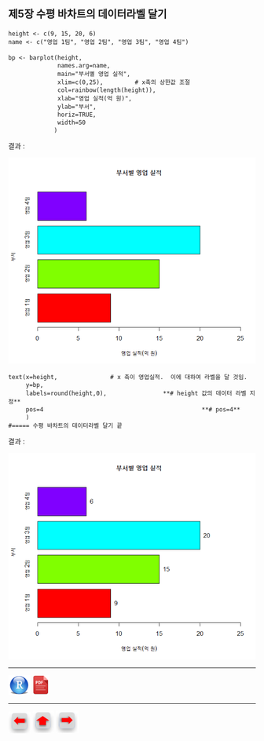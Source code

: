 ## 제5장 수평 바차트의 데이터라벨 달기 



```{r}
height <- c(9, 15, 20, 6)
name <- c("영업 1팀", "영업 2팀", "영업 3팀", "영업 4팀")

bp <- barplot(height, 
              names.arg=name, 
              main="부서별 영업 실적",
              xlim=c(0,25),         # x축의 상한값 조절
              col=rainbow(length(height)),
              xlab="영업 실적(억 원)", 
              ylab="부서", 
              horiz=TRUE, 
              width=50
             )
```

결과 :

![1570059774492](images/1570059774492.png)



```{r}
text(x=height,               # x 축이 영업실적.  이에 대하여 라벨을 달 것임.
     y=bp,                                              
     labels=round(height,0),                **# height 값의 데이터 라벨 지정**
     pos=4                                             **# pos=4** 
     )
#===== 수평 바차트의 데이터라벨 달기 끝
```

결과 : 

![1570059796821](images/1570059796821.png)



------

 [<img src="images/R.png" alt="R" style="zoom:80%;" />](source/ch_5_130_Labelling_Horizontal_Bar_Chart.R) [<img src="images/pdf_image.png" alt="pdf_image" style="zoom:80%;" />](pdf/ch_5_130_Labelling_Horizontal_Bar_Chart.pdf)

------

[<img src="images/l-arrow.png" alt="l-arrow" style="zoom:67%;" />](ch_05_Chart.html)    [<img src="images/home-arrow.png" alt="home-arrow" style="zoom:67%;" />](index.html)    [<img src="images/r-arrow.png" alt="r-arrow" style="zoom:67%;" />](ch_5_130_Labelling_Stacked_Bar_Chart.html)

